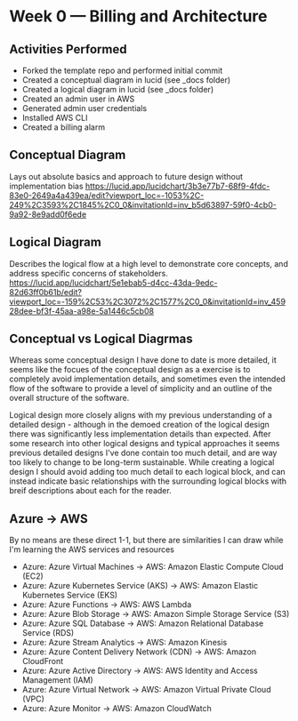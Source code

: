 # Week 0 — Billing and Architecture

## Activities Performed
- Forked the template repo and performed initial commit
- Created a conceptual diagram in lucid (see _docs folder)
- Created a logical diagram in lucid (see _docs folder)
- Created an admin user in AWS
- Generated admin user credentials
- Installed AWS CLI
- Created a billing alarm

## Conceptual Diagram
Lays out absolute basics and approach to future design without implementation bias
https://lucid.app/lucidchart/3b3e77b7-68f9-4fdc-83e0-2649a4a439ea/edit?viewport_loc=-1053%2C-249%2C3593%2C1845%2C0_0&invitationId=inv_b5d63897-59f0-4cb0-9a92-8e9add0f6ede

## Logical Diagram
Describes the logical flow at a high level to demonstrate core concepts, and address specific concerns of stakeholders.
https://lucid.app/lucidchart/5e1ebab5-d4cc-43da-9edc-82d63ff0b61b/edit?viewport_loc=-159%2C53%2C3072%2C1577%2C0_0&invitationId=inv_45928dee-bf3f-45aa-a98e-5a1446c5cb08

## Conceptual vs Logical Diagrmas
Whereas some conceptual design I have done to date is more detailed, it seems like the focues of the conceptual design as a exercise is to completely avoid implementation details, and sometimes even the intended flow of the software to provide a level of simplicity and an outline of the overall structure of the software.

Logical design more closely aligns with my previous understanding of a detailed design - although in the demoed creation of the logical design there was significantly less implementation details than expected. After some research into other logical designs and typical approaches it seems previous detailed designs I've done contain too much detail, and are way too likely to change to be long-term sustainable. While creating a logical design I should avoid adding too much detail to each logical block, and can instead indicate basic relationships with the surrounding logical blocks with breif descriptions about each for the reader.

## Azure -> AWS
By no means are these direct 1-1, but there are similarities I can draw while I'm learning the AWS services and resources
- Azure: Azure Virtual Machines -> AWS: Amazon Elastic Compute Cloud (EC2)
- Azure: Azure Kubernetes Service (AKS) -> AWS: Amazon Elastic Kubernetes Service (EKS)
- Azure: Azure Functions -> AWS: AWS Lambda
- Azure: Azure Blob Storage -> AWS: Amazon Simple Storage Service (S3)
- Azure: Azure SQL Database -> AWS: Amazon Relational Database Service (RDS)
- Azure: Azure Stream Analytics -> AWS: Amazon Kinesis
- Azure: Azure Content Delivery Network (CDN) -> AWS: Amazon CloudFront
- Azure: Azure Active Directory -> AWS: AWS Identity and Access Management (IAM)
- Azure: Azure Virtual Network -> AWS: Amazon Virtual Private Cloud (VPC)
- Azure: Azure Monitor -> AWS: Amazon CloudWatch

